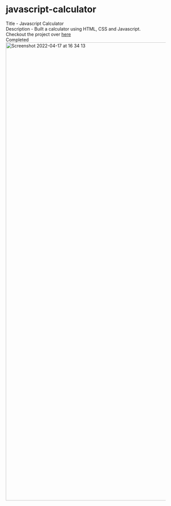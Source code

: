 # javascript-calculator

Title - Javascript Calculator <br/>
Description - Built a calculator using HTML, CSS and Javascript.<br/>
Checkout the project over <a href="https://vibhatsu08.github.io/javascript-calculator/">here</a><br/>
Completed<br/>
<img width="1440" alt="Screenshot 2022-04-17 at 16 34 13" src="https://user-images.githubusercontent.com/37664832/163711729-c5bf6882-a936-46c6-a8e3-97f2b3e75c02.png">
